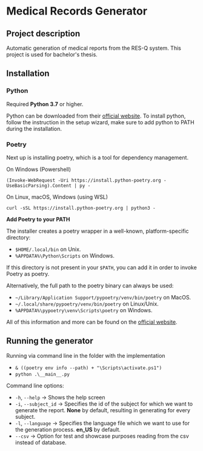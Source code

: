 # **Medical Records Generator**

## **Project description**
Automatic generation of medical reports from the RES-Q system. This project is used for bachelor's thesis.

## **Installation**

### **Python**
Required **Python 3.7** or higher.

Python can be downloaded from their [official website](https://www.python.org/downloads/). To install python, follow the instruction in the setup wizard, make sure to add python to PATH during the installation.

### **Poetry**
Next up is installing poetry, which is a tool for dependency management.  

On Windows (Powershell)
```
(Invoke-WebRequest -Uri https://install.python-poetry.org -UseBasicParsing).Content | py -
```

On Linux, macOS, Windows (using WSL)
```
curl -sSL https://install.python-poetry.org | python3 -
```

**Add Poetry to your PATH**

The installer creates a poetry wrapper in a well-known, platform-specific directory:

- ```$HOME/.local/bin``` on Unix.
- ```%APPDATA%\Python\Scripts``` on Windows.

If this directory is not present in your ```$PATH```, you can add it in order to invoke Poetry as poetry.

Alternatively, the full path to the poetry binary can always be used:

- ```~/Library/Application Support/pypoetry/venv/bin/poetry``` on MacOS.
- ```~/.local/share/pypoetry/venv/bin/poetry``` on Linux/Unix.
- ```%APPDATA%\pypoetry\venv\Scripts\poetry``` on Windows.
  
All of this information and more can be found on the [official website](https://python-poetry.org/docs/).

## **Running the generator**
Running via command line in the folder with the implementation 
- ```& ((poetry env info --path) + "\Scripts\activate.ps1")```
- ```python .\__main__.py```

Command line options:
- ```-h```, ```--help``` -> Shows the help screen
- ```-i```, ```--subject_id``` -> Specifies the id of the subject for which we want to generate the report. **None** by default, resulting in generating for every subject.
- ```-l```, ```--language``` -> Specifies the language file which we want to use for the generation process. **en_US** by default.
- ```--csv``` -> Option for test and showcase purposes reading from the csv instead of database.